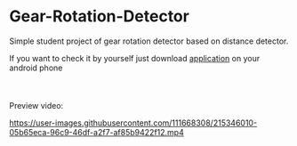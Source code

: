# Gear-Rotation-Detector

Simple student project of gear rotation detector based on distance detector.

If you want to check it by yourself just download [application](https://github.com/adbreeker/Gear-Rotation-Detector/blob/main/Builds/GearRotationDetector.apk) on your android phone
<br>
<br>
<br>
<br>
Preview video:

https://user-images.githubusercontent.com/111668308/215346010-05b65eca-96c9-46df-a2f7-af85b9422f12.mp4

